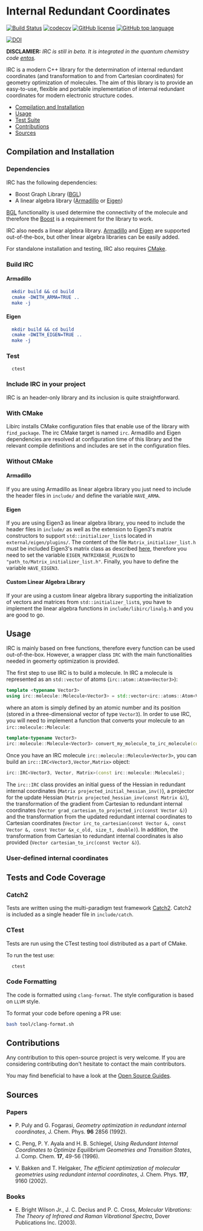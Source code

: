 # Internal Redundant Coordinates

[![Build Status](https://github.com/RMeli/irc/actions/workflows/cmake.yml/badge.svg)](https://github.com/RMeli/irc/actions)
[![codecov](https://codecov.io/gh/RMeli/irc/branch/master/graph/badge.svg)](https://codecov.io/gh/RMeli/irc)
[![GitHub license](https://img.shields.io/github/license/RMeli/irc.svg)](https://github.com/RMeli/irc/blob/master/LICENSE)
[![GitHub top language](https://img.shields.io/github/languages/top/RMeli/irc.svg)](https://isocpp.org/)

[![DOI](https://zenodo.org/badge/DOI/10.5281/zenodo.3928502.svg)](https://doi.org/10.5281/zenodo.3928502)

**DISCLAMIER:** *IRC is still in beta. It is integrated in the quantum chemistry code [entos](https://www.entos.info/).*

IRC is a modern C++ library for the determination of internal redundant coordinates (and transformation to and from Cartesian coordinates) for geometry optimization of molecules. The aim of this library is to provide an easy-to-use, flexible and portable implementation of internal redundant coordinates for modern electronic structure codes.

- [Compilation and Installation](https://github.com/RMeli/irc#compilation-and-installation)
- [Usage](https://github.com/RMeli/irc#usage)
- [Test Suite](https://github.com/RMeli/irc#test-suite)
- [Contributions](https://github.com/RMeli/irc#contributions)
- [Sources](https://github.com/RMeli/irc#sources)

## Compilation and Installation

### Dependencies

IRC has the following dependencies:

- Boost Graph Library ([BGL](http://www.boost.org/doc/libs/1_66_0/libs/graph/doc/index.html))
- A linear algebra library ([Armadillo](http://arma.sourceforge.net/) or [Eigen](http://eigen.tuxfamily.org))

[BGL](http://www.boost.org/doc/libs/1_66_0/libs/graph/doc/index.html) functionality is used determine the connectivity of the molecule and therefore the [Boost](http://www.boost.org/) is a requirement for the library to work.

IRC also needs a linear algebra library. [Armadillo](http://arma.sourceforge.net/) and [Eigen](http://eigen.tuxfamily.org) are supported out-of-the-box, but other linear algebra libraries can be easily added.

For standalone installation and testing, IRC also requires [CMake](https://cmake.org/).

### Build IRC

#### Armadillo

```cmake
  mkdir build && cd build
  cmake -DWITH_ARMA=TRUE ..
  make -j
```

#### Eigen

```cmake
  mkdir build && cd build
  cmake -DWITH_EIGEN=TRUE ..
  make -j
```

### Test

```bash
  ctest
```

### Include IRC in your project

IRC is an header-only library and its inclusion is quite straightforward.

### With CMake

Libirc installs CMake configuration files that enable use of the library with
`find_package`. The irc CMake target is named `irc`. Armadillo and Eigen
dependencies are resolved at configuration time of this library and the
relevant compile definitions and includes are set in the configuration files.

### Without CMake

#### Armadillo

If you are using Armadillo as linear algebra library you just need to include the header files in `include/` and define the variable `HAVE_ARMA`.

#### Eigen

If you are using Eigen3 as linear algebra library, you need to include the header files in `include/` as well as the extension to Eigen3's matrix constructors to support `std::initializer_list`s located in `external/eigen/plugins/`. The content of the file `Matrix_initializer_list.h` must be included Eigen3's matrix class as described [here](http://eigen.tuxfamily.org/dox-3.2/TopicCustomizingEigen.html), therefore you need to set the variable `EIGEN_MATRIXBASE_PLUGIN` to `"path_to/Matrix_initializer_list.h"`. Finally, you have to define the variable `HAVE_EIGEN3`.

#### Custom Linear Algebra Library

If your are using a custom linear algebra library supporting the initialization of vectors and matrices from `std::initializer_list`s, you have to implement the linear algebra functions in `include/libirc/linalg.h` and you are good to go.

## Usage

IRC is mainly based on free functions, therefore every function can be used out-of-the-box. However, a wrapper class `IRC` with the main functionalities needed in geomerty optimization is provided.

The first step to use IRC is to build a molecule. In IRC a molecule is represented as an `std::vector` of atoms (`irc::atom::Atom<Vector3>`):

```C++
template <typename Vector3>
using irc::molecule::Molecule<Vector3> = std::vector<irc::atoms::Atom<Vector3>>;
```

where an atom is simply defined by an atomic number and its position (stored in a three-dimensional vector of type `Vector3`). In order to use IRC, you will need to implement a function that converts your molecule to an `irc::molecule::Molecule`:

```C++
template<typename Vector3>
irc::molecule::Molecule<Vector3> convert_my_molecule_to_irc_molecule(const MyMolecule&);
```

Once you have an IRC molecule `irc::molecule::Molecule<Vector3>`, you can build an `irc::IRC<Vector3,Vector,Matrix>` object:

```C++
irc::IRC<Vector3, Vector, Matrix>(const irc::molecule::Molecule&);
```

The `irc::IRC` class provides an initial guess of the Hessian in redundant internal coordinates (`Matrix projected_initial_hessian_inv()`), a projector for the update Hessian (`Matrix projected_hessian_inv(const Matrix &)`), the transformation of the gradient from Cartesian to redundant internal coordinates (`Vector grad_cartesian_to_projected_irc(const Vector &)`) and the transformation from the updated redundant internal coordinates to Cartesian coordinates (`Vector irc_to_cartesian(const Vector &, const Vector &, const Vector &x_c_old, size_t, double)`). In addition, the transformation from Cartesian to redundant internal coordinates is also provided (`Vector cartesian_to_irc(const Vector &)`).

### User-defined internal coordinates

## Tests and Code Coverage

### Catch2

Tests are written using the multi-paradigm test framework [Catch2](https://github.com/catchorg/Catch2). Catch2 is included as a single header file in `include/catch`.

### CTest

Tests are run using the CTest testing tool distributed as a part of CMake.

To run the test use:

```bash
  ctest
```

### Code Formatting

The code is formatted using `clang-format`.  The style configuration is based on `LLVM` style.

To format your code before opening a PR use:

```bash
bash tool/clang-format.sh
```

## Contributions

Any contribution to this open-source project is very welcome. If you are considering contributing don't hesitate to contact the main contributors.

You may find beneficial to have a look at the [Open Source Guides](https://opensource.guide/).

## Sources

### Papers

- P. Puly and G. Fogarasi, *Geometry optimization in redundant internal coordinates*, J. Chem. Phys. **96** 2856 (1992).

- C. Peng, P. Y. Ayala and H. B. Schlegel, *Using Redundant Internal Coordinates to Optimize Equilibrium Geometries and Transition States*, J. Comp. Chem. **17**, 49-56 (1996).

- V. Bakken and T. Helgaker, *The efficient optimization of molecular geometries using redundant internal coordinates*, J. Chem. Phys. **117**, 9160 (2002).

### Books

- E. Bright Wilson Jr., J. C. Decius and P. C. Cross, *Molecular Vibrations: The Theory of Infrared and Raman Vibrational Spectra*, Dover Publications Inc. (2003).
